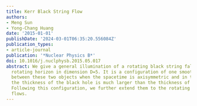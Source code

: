 ```yaml
---
title: Kerr Black String Flow
authors:
- Meng Sun
- Yong-Chang Huang
date: '2015-01-01'
publishDate: '2024-03-01T06:35:20.556084Z'
publication_types:
- article-journal
publication: '*Nuclear Physics B*'
doi: 10.1016/j.nuclphysb.2015.05.017
abstract: We give a general illumination of a rotating black string falling into a
  rotating horizon in dimension D=5. It is a configuration of one smooth intersection
  between these two objects when the spacetime is axisymmetric and in the limit that
  the thickness of the black hole is much larger than the thickness of the black string.
  Following this configuration, we further extend them to the rotating and charged
  flows.
---
```

